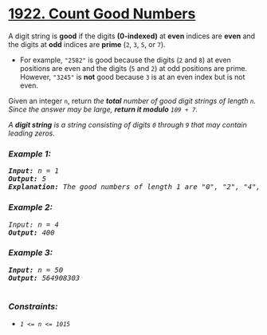 # [1922. Count Good Numbers](https://leetcode.com/problems/count-good-numbers)

A digit string is <strong>good</strong> if the digits <strong>(0-indexed)</strong> at <strong>even</strong> indices are <strong>even</strong> 
and the digits at <strong>odd</strong> indices are <strong>prime</strong> (<code>2</code>, <code>3</code>, <code>5</code>, or <code>7</code>).

- For example, <code>"2582"</code> is good because the digits (<code>2</code> and <code>8</code>) at even positions are even and the digits
  (<code>5</code> and <code>2</code>) at odd positions are prime. However, <code>"3245"</code> is <strong>not</strong> good because <code>3</code>
  is at an even index but is not even.
  
Given an integer <code>n</code>, return <em>the <strong>total</strong> number of good digit strings of length <code>n</code>. 
Since the answer may be large, <strong>return it modulo</strong> <code>109 + 7</code>.

A <strong>digit string</strong> is a string consisting of digits <code>0</code> through <code>9</code> that may contain leading zeros.

### **Example 1:**
<pre>
<strong>Input:</strong> n = 1
<strong>Output:</strong> 5
<strong>Explanation:</strong> The good numbers of length 1 are "0", "2", "4", "6", "8".
</pre>
### **Example 2:**
<pre>
</trong>Input:</strong> n = 4
<strong>Output:</strong> 400
</pre>
### **Example 3:**
<pre>
<strong>Input:</strong> n = 50
<strong>Output:</strong> 564908303
 </pre>

### **Constraints:**

- <code>1 <= n <= 1015</code>
